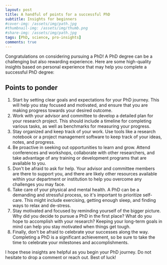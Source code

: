 ```yaml
---
layout: post
title: A handful of points for a successful PhD
subtitle: Insights for beginners
#cover-img: /assets/img/path.jpg
#thumbnail-img: /assets/img/thumb.png
#share-img: /assets/img/path.jpg
tags: [PhD, science, pro-insights]
comments: true
---
```

Congratulations on considering pursuing a PhD! A PhD degree can be a challenging but also rewarding experience. Here are some high-quality insights based on personal experience that may help you complete a successful PhD degree:

## Points to ponder

1. Start by setting clear goals and expectations for your PhD journey. This will help you stay focused and motivated, and ensure that you are making progress towards your desired outcome.
2. Work with your advisor and committee to develop a detailed plan for your research project. This should include a timeline for completing various tasks, as well as benchmarks for measuring your progress.
3. Stay organized and keep track of your work. Use tools like a research notebook or a project management software to keep track of your ideas, notes, and progress.
4. Be proactive in seeking out opportunities to learn and grow. Attend conferences and workshops, collaborate with other researchers, and take advantage of any training or development programs that are available to you.
5. Don't be afraid to ask for help. Your advisor and committee members are there to support you, and there are likely other resources available within your department or institution to help you overcome any challenges you may face.
6. Take care of your physical and mental health. A PhD can be a demanding and stressful process, so it's important to prioritize self-care. This might include exercising, getting enough sleep, and finding ways to relax and de-stress.
7. Stay motivated and focused by reminding yourself of the bigger picture. Why did you decide to pursue a PhD in the first place? What do you hope to accomplish with your research? Keeping your long-term goals in mind can help you stay motivated when things get tough.
8. Finally, don't be afraid to celebrate your successes along the way. Completing a PhD is a significant achievement, so be sure to take the time to celebrate your milestones and accomplishments.

I hope these insights are helpful as you begin your PhD journey. Do not hesitate to drop a comment or reach out. Best of luck!
